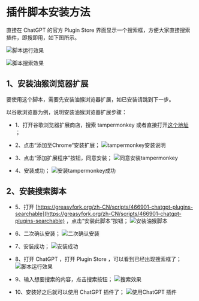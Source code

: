 # 插件脚本安装方法

直接在 ChatGPT 的官方 Plugin Store 界面显示一个搜索框，方便大家直接搜索插件，即搜即用，如下图所示。

![脚本运行效果](https://wxdev.qabot.cn/plugin/img/install.01.png)

![脚本搜索效果](https://wxdev.qabot.cn/plugin/img/install.02.png)

## 1、安装油猴浏览器扩展

要使用这个脚本，需要先安装油猴浏览器扩展，如已安装请跳到下一步。

以谷歌浏览器为例，说明安装油猴浏览器扩展步骤：

- 1、打开谷歌浏览器扩展商店，搜索 tampermonkey 或者直接打开[这个地址](https://chrome.google.com/webstore/detail/tampermonkey/dhdgffkkebhmkfjojejmpbldmpobfkfo) ；

- 2、点击“添加至Chrome“安装扩展；
![tampermonkey安装说明](https://wxdev.qabot.cn/plugin/img/install.03.png)

- 3、点击“添加扩展程序”按钮，同意安装；
![同意安装tampermonkey](https://wxdev.qabot.cn/plugin/img/install.04.png)

- 4、安装成功；
![安装tampermonkey成功](https://wxdev.qabot.cn/plugin/img/install.05.png)

## 2、安装搜索脚本

- 5、打开 [https://greasyfork.org/zh-CN/scripts/466901-chatgpt-plugins-searchable](https://greasyfork.org/zh-CN/scripts/466901-chatgpt-plugins-searchable) ，点击“安装此脚本”按钮；
![安装油猴脚本](https://wxdev.qabot.cn/plugin/img/install.06.png)

- 6、二次确认安装；
![二次确认安装](https://wxdev.qabot.cn/plugin/img/install.07.png)

- 7、安装成功；
![安装成功](https://wxdev.qabot.cn/plugin/img/install.08.png)

- 8、打开 ChatGPT ，打开 Plugin Store ，可以看到已经出现搜索框了；
![脚本运行效果](https://wxdev.qabot.cn/plugin/img/install.01.png)

- 9、输入想要搜索的内容，点击搜索按钮；
![搜索效果](https://wxdev.qabot.cn/plugin/img/install.10.png)

- 10、安装好之后就可以使用 ChatGPT 插件了；
![使用ChatGPT 插件](https://wxdev.qabot.cn/plugin/img/install.09.png)